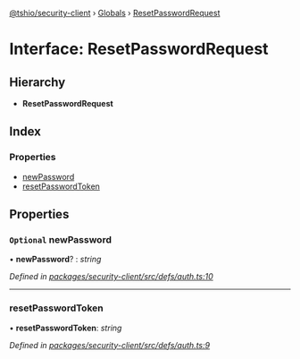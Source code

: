 [@tshio/security-client](../README.md) › [Globals](../globals.md) › [ResetPasswordRequest](resetpasswordrequest.md)

# Interface: ResetPasswordRequest

## Hierarchy

* **ResetPasswordRequest**

## Index

### Properties

* [newPassword](resetpasswordrequest.md#markdown-header-optional-newpassword)
* [resetPasswordToken](resetpasswordrequest.md#markdown-header-resetpasswordtoken)

## Properties

### `Optional` newPassword

• **newPassword**? : *string*

*Defined in [packages/security-client/src/defs/auth.ts:10](https://github.com/TheSoftwareHouse/rad-modules-tools/blob/22a789f/packages/security-client/src/defs/auth.ts#L10)*

___

###  resetPasswordToken

• **resetPasswordToken**: *string*

*Defined in [packages/security-client/src/defs/auth.ts:9](https://github.com/TheSoftwareHouse/rad-modules-tools/blob/22a789f/packages/security-client/src/defs/auth.ts#L9)*

